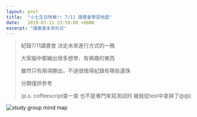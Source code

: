 ```yaml
---
layout: post
title:  "小七生日快樂!! 7/11 讀書會學習地圖"
date:   2019-07-11 23:59:00 +0800
excerpt: "讀書會未來形式"
---
```


> 紀錄7/11讀書會 決定未來進行方式的一晚
>
> 大家腦中都繃出很多想學、有興趣的東西
>
> 雖然只有兩項勝出，不過很值得紀錄有哪些遺珠
>
> 分類僅供參考 
>
> (p.s. coffeescript查一查 也不是專門來寫測試的 被我從test中拿掉了@@)



![study group mind map](https://imgur.com/xkAfs8l.jpg)